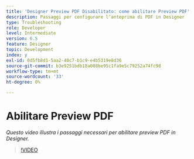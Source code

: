 ```yaml
---
title: 'Designer Preview PDF Disabilitato: come abilitare Preview PDF'
description: Passaggi per configurare l’anteprima di PDF in Designer
type: Troubleshooting
role: Developer
level: Intermediate
version: 6.5
feature: Designer
topic: Development
index: y
exl-id: 0d5fb8d1-5aa2-40c7-b1c9-e4b5319e8d36
source-git-commit: b3e9251bdb18a008be95c1fa9e5c79252a74fc98
workflow-type: tm+mt
source-wordcount: '33'
ht-degree: 0%

---
```


# Abilitare Preview PDF

*Questo video illustra i passaggi necessari per abilitare preview PDF in Designer.*

>[!VIDEO](https://video.tv.adobe.com/v/335500?quality=12&learn=on)
